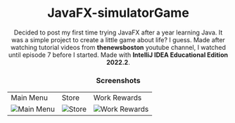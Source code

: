 <h1 style="text-align: center;">JavaFX-simulatorGame</h1>

<p style="text-align: center;">Decided to post my first time trying JavaFX after a year learning Java.
It was a simple project to create a little game about life? I guess.
Made after watching tutorial videos from <strong>thenewsboston</strong> youtube channel, I watched until episode 7 before I started.
Made with <strong>IntelliJ IDEA Educational Edition 2022.2</strong>.</p>

<h3 style="text-align: center;">Screenshots</h3>
<div style="align: center;">
    <table>
        <tr>
            <td>Main Menu</td>
            <td>Store</td>
            <td>Work Rewards</td>
        </tr>
        <tr>
            <td><img src="https://github.com/deveju/JavaFX-firstProject/assets/117952692/10a17e72-1beb-4724-b4ed-45ed51aa3af2" alt="Main Menu"></td>
            <td><img src="https://github.com/deveju/JavaFX-firstProject/assets/117952692/56d59cd8-a95f-41a4-8a76-80d00797bac7" alt="Store"></td>
            <td><img src="https://github.com/deveju/JavaFX-firstProject/assets/117952692/e518e751-48a3-493b-88c2-667e006f5fb8" alt="Work Rewards"></td>
        </tr>
    </table>
</div>

